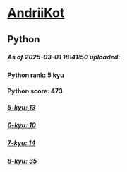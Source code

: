 # [AndriiKot](https://www.codewars.com/users/AndriiKot) 
## Python

##### As of 2025-03-01 18:41:50 uploaded:

#### Python rank: 5 kyu

#### Python score: 473

##### [5-kyu: 13](https://github.com/AndriiKot/Python__CodeWars/tree/main/kyu-5)

##### [6-kyu: 10](https://github.com/AndriiKot/Python__CodeWars/tree/main/kyu-6)

##### [7-kyu: 14](https://github.com/AndriiKot/Python__CodeWars/tree/main/kyu-7)

##### [8-kyu: 35](https://github.com/AndriiKot/Python__CodeWars/tree/main/kyu-8)

